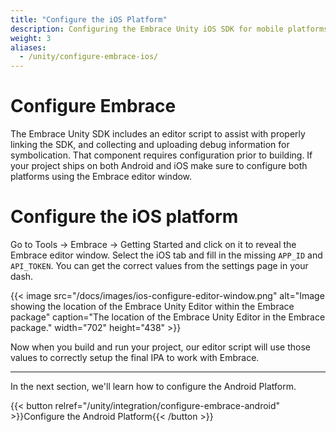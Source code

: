 ```yaml
---
title: "Configure the iOS Platform"
description: Configuring the Embrace Unity iOS SDK for mobile platforms
weight: 3
aliases:
  - /unity/configure-embrace-ios/
---
```


# Configure Embrace

The Embrace Unity SDK includes an editor script to assist with properly linking the SDK, and collecting and uploading debug information for symbolication. That component requires configuration prior to building. If your project ships on both Android and iOS make sure to configure both platforms using the Embrace editor window.

# Configure the iOS platform

Go to Tools -> Embrace -> Getting Started and click on it to reveal the Embrace editor window. Select the iOS tab and fill in the missing `APP_ID` and `API_TOKEN`. You can get the correct values from the settings page in your dash.

{{< image src="/docs/images/ios-configure-editor-window.png" alt="Image showing the location of the Embrace Unity Editor within the Embrace package" caption="The location of the Embrace Unity Editor in the Embrace package." width="702" height="438" >}}


Now when you build and run your project, our editor script will use those values to correctly setup the final IPA to work with Embrace.

---

In the next section, we'll learn how to configure the Android Platform.

{{< button relref="/unity/integration/configure-embrace-android" >}}Configure the Android Platform{{< /button >}}
